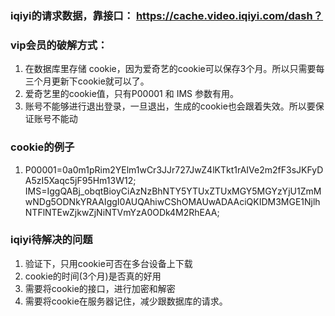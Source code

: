 ### iqiyi的请求数据，靠接口： https://cache.video.iqiyi.com/dash？

### vip会员的破解方式：
1. 在数据库里存储 cookie，因为爱奇艺的cookie可以保存3个月。所以只需要每三个月更新下cookie就可以了。
2. 爱奇艺里的cookie值，只有P00001 和 IMS 参数有用。
3. 账号不能够进行退出登录，一旦退出，生成的cookie也会跟着失效。所以要保证账号不能动


### cookie的例子
1. P00001=0a0m1pRim2YElm1wCr3JJr727JwZ4lKTkt1rAIVe2m2fF3sJKFyDA5zI5Xaqc5jF95Hm13W12; IMS=IggQABj_obqtBioyCiAzNzBhNTY5YTUxZTUxMGY5MGYzYjU1ZmMwNDg5ODNkYRAAIggI0AUQAhiwCShOMAUwADAAciQKIDM3MGE1NjlhNTFlNTEwZjkwZjNiNTVmYzA0ODk4M2RhEAA;


### iqiyi待解决的问题
1. 验证下，只用cookie可否在多台设备上下载
2. cookie的时间(3个月)是否真的好用
3. 需要将cookie的接口，进行加密和解密
4. 需要将cookie在服务器记住，减少跟数据库的请求。